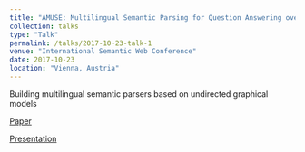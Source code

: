 ```yaml
---
title: "AMUSE: Multilingual Semantic Parsing for Question Answering over Linked Data"
collection: talks
type: "Talk"
permalink: /talks/2017-10-23-talk-1
venue: "International Semantic Web Conference"
date: 2017-10-23
location: "Vienna, Austria"
---
```


Building multilingual semantic parsers based on undirected graphical models

[Paper](https://pub.uni-bielefeld.de/download/2913141/2913142/paper.pdf)

[Presentation](https://www.slideshare.net/shakimov/multilingual-qa)




